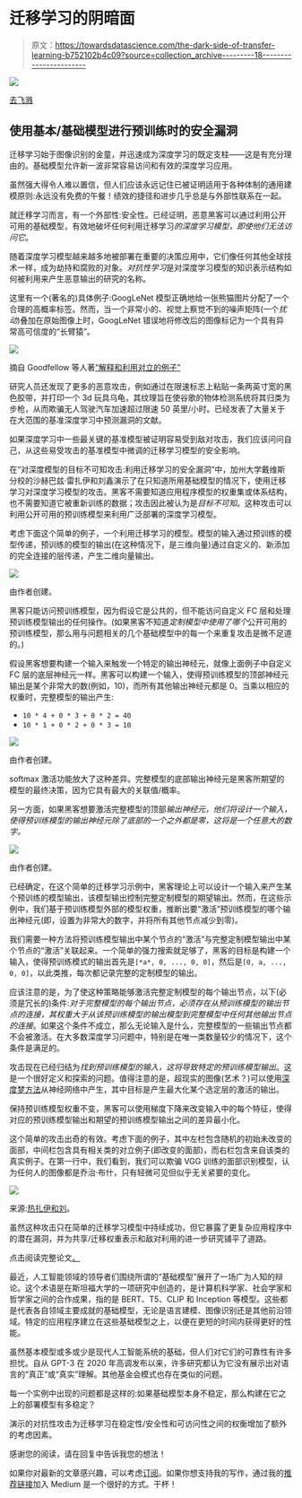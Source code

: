 # 迁移学习的阴暗面

> 原文：<https://towardsdatascience.com/the-dark-side-of-transfer-learning-b752102b4c09?source=collection_archive---------18----------------------->

![](img/7ab916eddfb40050bf8045d4f2502c73.png)

[去飞溅](https://unsplash.com/photos/6C1LwWx40hs)

## 使用基本/基础模型进行预训练时的安全漏洞

迁移学习始于图像识别的金童，并迅速成为深度学习的既定支柱——这是有充分理由的。基础模型允许新一波非常容易访问和有效的深度学习应用。

虽然强大得令人难以置信，但人们应该永远记住已被证明适用于各种体制的通用建模原则:永远没有免费的午餐！绩效的捷径和进步几乎总是与外部性联系在一起。

就迁移学习而言，有一个外部性:安全性。已经证明，恶意黑客可以通过利用公开可用的基础模型，有效地破坏任何利用迁移学习*的深度学习模型，即使他们无法访问它*。

随着深度学习模型越来越多地被部署在重要的决策应用中，它们像任何其他全球技术一样，成为劫持和腐败的对象。*对抗性学习*是对深度学习模型的知识表示结构如何被利用来产生恶意输出的研究的名称。

这里有一个(著名的)具体例子:GoogLeNet 模型正确地给一张熊猫图片分配了一个合理的高概率标签。然而，当一个非常小的、视觉上察觉不到的噪声矩阵(一个*扰动*)叠加在原始图像上时，GoogLeNet 错误地将修改后的图像标记为一个具有异常高可信度的“长臂猿”。

![](img/525f3a9f839db52ac3b2e6b9178f98c8.png)

摘自 Goodfellow 等人著[“解释和利用对立的例子”](https://arxiv.org/pdf/1412.6572.pdf)

研究人员还发现了更多的恶意攻击，例如通过在限速标志上粘贴一条两英寸宽的黑色胶带，并打印一个 3d 玩具乌龟，其纹理旨在使谷歌的物体检测系统将其归类为步枪，从而欺骗无人驾驶汽车加速超过限速 50 英里/小时。已经发表了大量关于在大范围的基准深度学习中预测漏洞的文献。

如果深度学习中一些最关键的基准模型被证明容易受到敌对攻击，我们应该问问自己，从这些易受攻击的基准模型中微调的迁移学习模型的安全影响。

在“对深度模型的目标不可知攻击:利用迁移学习的安全漏洞”中，加州大学戴维斯分校的沙赫巴兹·雷扎伊和刘鑫演示了在只知道所用基础模型的情况下，使用迁移学习对深度学习模型的攻击。黑客不需要知道应用程序模型的权重集或体系结构，也不需要知道它被重新训练的数据；攻击因此被认为是*目标不可知*。这种攻击可以利用公开可用的预训练模型来利用广泛部署的深度学习模型。

考虑下面这个简单的例子，一个利用迁移学习的模型。模型的输入通过预训练的模型传递，预训练的模型的输出(在这种情况下，是三维向量)通过自定义的、新添加的完全连接的层传递，产生二维向量输出。

![](img/0a6e16985e747ca561b60ce4146ab167.png)

由作者创建。

黑客只能访问预训练模型，因为假设它是公共的，但不能访问自定义 FC 层和处理预训练模型输出的任何操作。(如果黑客不知道*定制模型中使用了哪个*公开可用的预训练模型，那么用与问题相关的几个基础模型中的每一个来重复攻击是微不足道的。)

假设黑客想要构建一个输入来触发一个特定的输出神经元，就像上面例子中自定义 FC 层的底层神经元一样。黑客可以构建一个输入，使得预训练模型的顶部神经元输出是某个非常大的数(例如，10)，而所有其他输出神经元都是 0。当乘以相应的权重时，完整模型的输出产生:

*   `10 * 4 + 0 * 3 + 0 * 2 = 40`
*   `10 * 1 + 0 * 2 + 0 * 3 = 10`

![](img/ac4e1e78abcc6a84025b3ea29ec4aebb.png)

由作者创建。

softmax 激活功能放大了这种差异。完整模型的底部输出神经元是黑客所期望的模型的最终决策，因为它具有最大的关联值/概率。

另一方面，如果黑客想要激活完整模型的顶部*输出神经元，他们将设计一个输入，使得预训练模型的输出神经元除了底部的一个之外都是零，这将是一个任意大的数字。*

![](img/e100b156d2b128b56847145f026b42b6.png)

由作者创建。

已经确定，在这个简单的迁移学习示例中，黑客理论上可以设计一个输入来产生某个预训练的模型输出，该模型输出控制完整定制模型的期望输出。然而，在这些示例中，我们基于预训练模型外部的模型权重，推断出要“激活”预训练模型的哪个输出神经元(即，设置为非常大的数字，并将所有其他节点减少到零)。

我们需要一种方法将预训练模型输出中某个节点的“激活”与完整定制模型输出中某个节点的“激活”关联起来。一个简单的强力搜索就足够了，黑客的目标是构建一个输入，使得预训练模式的输出首先是`[*a*, 0, ..., 0, 0]`，然后是`[0, a, ..., 0, 0]`，以此类推，每次都记录完整的定制模型的输出。

应该注意的是，为了使这种策略能够激活完整定制模型的每个输出节点，以下(必须是冗长的)条件:*对于完整模型的每个输出节点，必须存在从预训练模型的输出节点的连接，其权重大于从该预训练模型的输出模型到完整模型中任何其他输出节点的连接*。如果这个条件不成立，那么无论输入是什么，完整模型的一些输出节点都不会被激活。在大多数深度学习问题中，特别是在唯一类数量较少的情况下，这个条件是满足的。

攻击现在已经归结为*找到预训练模型的输入，这将导致特定的预训练模型输出*。这是一个很好定义和探索的问题。值得注意的是，超现实的图像(艺术？)可以使用[深度梦方法](https://deepdreamgenerator.com/)从神经网络中产生，其中目标是产生最大化某个选定层的激活的输出。

保持预训练模型权重不变，黑客可以使用梯度下降来改变输入中的每个特征，使得对应的预训练模型输出和期望的预训练模型输出之间的差异最小化。

这个简单的攻击出奇的有效。考虑下面的例子，其中左栏包含随机的初始未改变的面部，中间栏包含具有相关类的对立例子(即改变的面部)，而右栏包含来自该类的真实例子。在第一行中，我们看到，我们可以欺骗 VGG 训练的面部识别模型，认为任何人的图像都是乔治·布什，只有轻微可见但似乎无关紧要的变化。

![](img/911ee0e4bd9599916b080c499126b137.png)

来源:[热扎伊和刘](https://arxiv.org/pdf/1904.04334.pdf)。

虽然这种攻击只在简单的迁移学习模型中持续成功，但它暴露了更复杂应用程序中的潜在漏洞，并为共享/迁移权重表示和敌对利用的进一步研究铺平了道路。

点击阅读完整论文[。](https://arxiv.org/pdf/1904.04334.pdf)

最近，人工智能领域的领导者们围绕所谓的“基础模型”展开了一场广为人知的辩论。这个术语是在斯坦福大学的一项研究中创造的，是计算机科学家、社会学家和哲学家之间的合作成果，指的是 BERT、T5、CLIP 和 Inception 等模型。这些都是代表各自领域主要成就的基础模型，无论是语言建模、图像识别还是其他前沿领域。特定的应用程序建立在这些基础模型之上，以便在更短的时间内获得更好的性能。

虽然基本模型或多或少是现代人工智能系统的基础，但人们对它们的可靠性有许多担忧。自从 GPT-3 在 2020 年高调发布以来，许多研究都认为它没有展示出对语言的“真正”或“真实”理解。其他基金会模式也存在类似的问题。

每一个实例中出现的问题都是这样的:如果基础模型本身不稳定，那么构建在它之上的部署模型有多稳定？

演示的对抗性攻击为迁移学习在稳定性/安全性和可访问性之间的权衡增加了额外的考虑因素。

感谢您的阅读，请在回复中告诉我您的想法！

如果你对最新的文章感兴趣，可以考虑[订阅](https://andre-ye.medium.com/subscribe)。如果你想支持我的写作，通过我的[推荐链接](https://andre-ye.medium.com/membership)加入 Medium 是一个很好的方式。干杯！